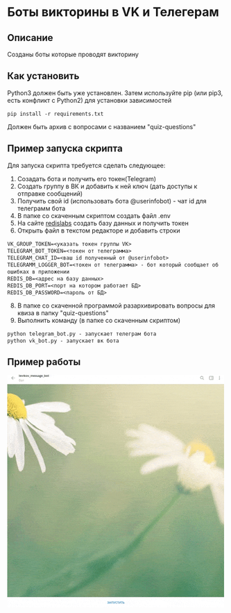 # Боты викторины в VK и Телегерам
## Описание
Созданы боты которые проводят викторину

## Как установить
Python3 должен быть уже установлен. Затем используйте pip (или pip3, есть конфликт с Python2) для установки зависимостей
```
pip install -r requirements.txt
```
Должен быть архив с вопросами с названием "quiz-questions"

## Пример запуска скрипта
Для запуска скрипта требуется сделать следующее:

1. Созадать бота и получить его токен(Telegram)
2. Создать группу в ВК и добавить к ней ключ (дать доступы к отправке сообщений)
3. Получить свой id (использовать бота @userinfobot) - чат id для телеграмм бота
4. В папке со скаченным скриптом создать файл .env
5. На сайте [redislabs](https://redislabs.com) создать базу данных и получить токен
5. Открыть файл в текстом редакторе и добавить строки
```
VK_GROUP_TOKEN=<указать токен группы VK>
TELEGRAM_BOT_TOKEN=<токен от телеграмма>
TELEGRAM_CHAT_ID=<ваш id полученный от @userinfobot>
TELEGRAMM_LOGGER_BOT=<токен от телеграмма> - бот который сообщает об ошибках в приложении
REDIS_DB=<адрес на базу данных>
REDIS_DB_PORT=<порт на котором работает БД>
REDIS_DB_PASSWORD=<пароль от БД>
```
8. В папке со скаченной программой разархивировать вопросы для квиза в папку "quiz-questions"
9. Выполнить команду (в папке со скаченным скриптом)
```
python telegram_bot.py - запускает телеграм бота 
python vk_bot.py - запускает вк бота 
```

## Пример работы
![](https://github.com/LevikovCollector/bot_messages/blob/master/gif_for_github/chat_bot.gif)